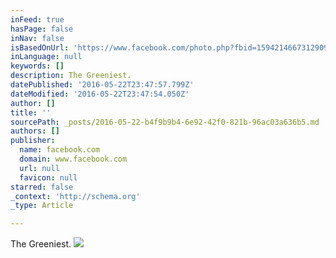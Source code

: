 ```yaml
---
inFeed: true
hasPage: false
inNav: false
isBasedOnUrl: 'https://www.facebook.com/photo.php?fbid=1594214667312909&set=a.339264422807946.83534.100001731726943&type=3&theater'
inLanguage: null
keywords: []
description: The Greeniest.
datePublished: '2016-05-22T23:47:57.799Z'
dateModified: '2016-05-22T23:47:54.050Z'
author: []
title: ''
sourcePath: _posts/2016-05-22-b4f9b9b4-6e92-42f0-821b-96ac03a636b5.md
authors: []
publisher:
  name: facebook.com
  domain: www.facebook.com
  url: null
  favicon: null
starred: false
_context: 'http://schema.org'
_type: Article

---
```

The Greeniest.
![](https://scontent.fsnc1-1.fna.fbcdn.net/v/t1.0-9/13254156_1594214667312909_4490805166929041479_n.jpg?oh=5a2edb4fed91a248badbde41263ba49e&oe=57E1BB6C)